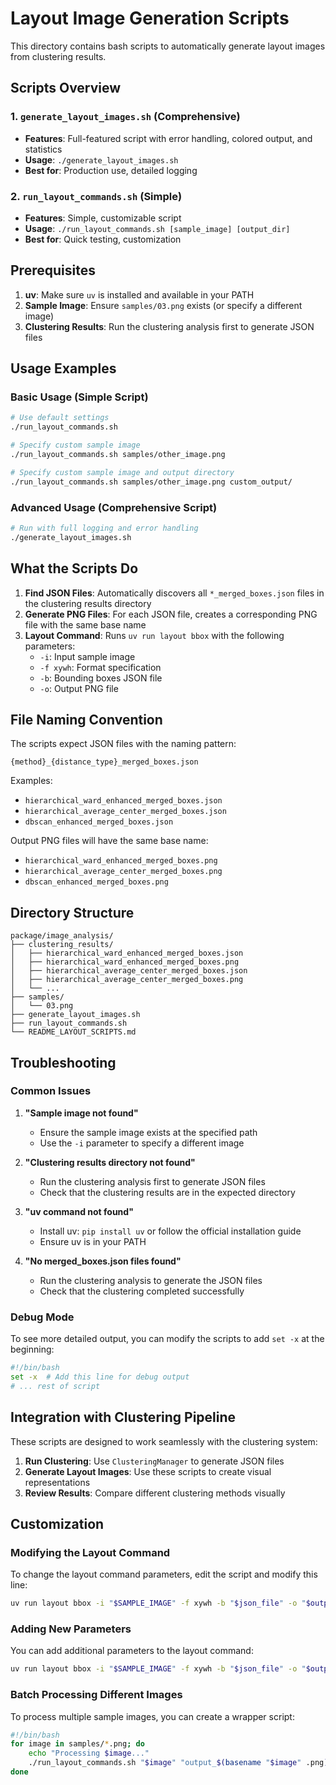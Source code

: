 # Layout Image Generation Scripts

This directory contains bash scripts to automatically generate layout images from clustering results.

## Scripts Overview

### 1. `generate_layout_images.sh` (Comprehensive)
- **Features**: Full-featured script with error handling, colored output, and statistics
- **Usage**: `./generate_layout_images.sh`
- **Best for**: Production use, detailed logging

### 2. `run_layout_commands.sh` (Simple)
- **Features**: Simple, customizable script
- **Usage**: `./run_layout_commands.sh [sample_image] [output_dir]`
- **Best for**: Quick testing, customization

## Prerequisites

1. **uv**: Make sure `uv` is installed and available in your PATH
2. **Sample Image**: Ensure `samples/03.png` exists (or specify a different image)
3. **Clustering Results**: Run the clustering analysis first to generate JSON files

## Usage Examples

### Basic Usage (Simple Script)
```bash
# Use default settings
./run_layout_commands.sh

# Specify custom sample image
./run_layout_commands.sh samples/other_image.png

# Specify custom sample image and output directory
./run_layout_commands.sh samples/other_image.png custom_output/
```

### Advanced Usage (Comprehensive Script)
```bash
# Run with full logging and error handling
./generate_layout_images.sh
```

## What the Scripts Do

1. **Find JSON Files**: Automatically discovers all `*_merged_boxes.json` files in the clustering results directory
2. **Generate PNG Files**: For each JSON file, creates a corresponding PNG file with the same base name
3. **Layout Command**: Runs `uv run layout bbox` with the following parameters:
   - `-i`: Input sample image
   - `-f xywh`: Format specification
   - `-b`: Bounding boxes JSON file
   - `-o`: Output PNG file

## File Naming Convention

The scripts expect JSON files with the naming pattern:
```
{method}_{distance_type}_merged_boxes.json
```

Examples:
- `hierarchical_ward_enhanced_merged_boxes.json`
- `hierarchical_average_center_merged_boxes.json`
- `dbscan_enhanced_merged_boxes.json`

Output PNG files will have the same base name:
- `hierarchical_ward_enhanced_merged_boxes.png`
- `hierarchical_average_center_merged_boxes.png`
- `dbscan_enhanced_merged_boxes.png`

## Directory Structure

```
package/image_analysis/
├── clustering_results/
│   ├── hierarchical_ward_enhanced_merged_boxes.json
│   ├── hierarchical_ward_enhanced_merged_boxes.png
│   ├── hierarchical_average_center_merged_boxes.json
│   ├── hierarchical_average_center_merged_boxes.png
│   └── ...
├── samples/
│   └── 03.png
├── generate_layout_images.sh
├── run_layout_commands.sh
└── README_LAYOUT_SCRIPTS.md
```

## Troubleshooting

### Common Issues

1. **"Sample image not found"**
   - Ensure the sample image exists at the specified path
   - Use the `-i` parameter to specify a different image

2. **"Clustering results directory not found"**
   - Run the clustering analysis first to generate JSON files
   - Check that the clustering results are in the expected directory

3. **"uv command not found"**
   - Install uv: `pip install uv` or follow the official installation guide
   - Ensure uv is in your PATH

4. **"No merged_boxes.json files found"**
   - Run the clustering analysis to generate the JSON files
   - Check that the clustering completed successfully

### Debug Mode

To see more detailed output, you can modify the scripts to add `set -x` at the beginning:

```bash
#!/bin/bash
set -x  # Add this line for debug output
# ... rest of script
```

## Integration with Clustering Pipeline

These scripts are designed to work seamlessly with the clustering system:

1. **Run Clustering**: Use `ClusteringManager` to generate JSON files
2. **Generate Layout Images**: Use these scripts to create visual representations
3. **Review Results**: Compare different clustering methods visually

## Customization

### Modifying the Layout Command

To change the layout command parameters, edit the script and modify this line:

```bash
uv run layout bbox -i "$SAMPLE_IMAGE" -f xywh -b "$json_file" -o "$output_png"
```

### Adding New Parameters

You can add additional parameters to the layout command:

```bash
uv run layout bbox -i "$SAMPLE_IMAGE" -f xywh -b "$json_file" -o "$output_png" --additional-param value
```

### Batch Processing Different Images

To process multiple sample images, you can create a wrapper script:

```bash
#!/bin/bash
for image in samples/*.png; do
    echo "Processing $image..."
    ./run_layout_commands.sh "$image" "output_$(basename "$image" .png)/"
done
``` 